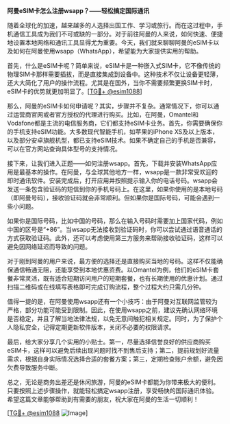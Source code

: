 **阿曼eSIM卡怎么注册wsapp？——轻松搞定国际通讯**

随着全球化的加速，越来越多的人选择出国工作、学习或旅行。而在这过程中，手机通信工具成为我们不可或缺的一部分。对于前往阿曼的人来说，如何快速、便捷地设置本地网络和通讯工具显得尤为重要。今天，我们就来聊聊阿曼的eSIM卡以及如何在阿曼使用wsapp（WhatsApp），希望能为大家提供实用的帮助。

首先，什么是eSIM卡呢？简单来说，eSIM卡是一种嵌入式SIM卡，它不像传统的物理SIM卡那样需要插拔，而是直接集成到设备中。这种技术不仅让设备更轻薄，还大大简化了用户的操作流程。尤其是在国外，当你不需要频繁更换SIM卡时，eSIM卡的优势就更加明显了。[[TG💪+ @esim1088](https://t.me/s/esim1088)]

那么，阿曼的eSIM卡如何申请呢？其实，步骤并不复杂。通常情况下，你可以通过运营商官网或者官方授权的代理进行购买。比如，在阿曼，Omantel和Vodafone都是主流的电信服务商，它们都支持eSIM卡业务。首先，你需要确保你的手机支持eSIM功能。大多数现代智能手机，如苹果的iPhone XS及以上版本，以及部分安卓旗舰机型，都已支持eSIM技术。如果不确定自己的手机是否兼容，可以在官方网站查询具体型号的支持情况。

接下来，让我们进入正题——如何注册wsapp。首先，下载并安装WhatsApp应用是最基本的操作。在阿曼，与全球其他地方一样，wsapp是一款非常受欢迎的即时通讯软件。安装完成后，打开应用并按照提示输入你的电话号码。wsapp会发送一条包含验证码的短信到你的手机号码上。在这里，如果你使用的是本地号码（即阿曼号码），接收验证码就会非常顺利。但如果你是国际号码，可能会遇到一些小问题。

如果你是国际号码，比如中国的号码，那么在输入号码时需要加上国家代码，例如中国的区号是“+86”。当wsapp无法接收到验证码时，你可以尝试通过语音通话的方式获取验证码。此外，还可以考虑使用第三方服务来帮助接收验证码，这样可以避免因网络延迟而导致的问题。

对于刚到阿曼的用户来说，最方便的选择还是直接购买当地的号码。这样不仅能确保通信畅通无阻，还能享受到本地优惠资费。以Omantel为例，他们的eSIM卡套餐非常灵活，既有适合短期访问用户的短期套餐，也有长期使用的优惠计划。通过扫描二维码或在线填写表格即可完成订购流程，整个过程大约只需几分钟。

值得一提的是，在阿曼使用wsapp还有一个小技巧：由于阿曼对互联网监管较为严格，部分功能可能受到限制。因此，在使用wsapp之前，建议先确认网络环境是否稳定，并且了解当地法律法规，以免无意间触犯相关规定。同时，为了保护个人隐私安全，记得定期更新软件版本，关闭不必要的权限请求。

最后，给大家分享几个实用的小贴士。第一，尽量选择信誉良好的供应商购买eSIM卡，这样可以避免后续出现问题时找不到售后支持；第二，提前规划好流量需求，根据自身实际情况选择合适的套餐方案；第三，定期检查账户余额，避免因欠费导致服务中断。

总之，无论是商务出差还是休闲旅游，阿曼的eSIM卡都能为你带来极大的便利。只要按照上述步骤操作，就能轻松搞定wsapp注册，享受畅快的国际通讯体验。希望这篇文章能够帮助到有需要的朋友，祝大家在阿曼的生活一切顺利！

[[TG💪+ @esim1088](https://t.me/s/esim1088) ![Image](https://i.postimg.cc/4NQfJmqS/Snipaste-2025-05-13-00-14-12.png)]